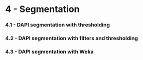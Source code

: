 # 4 - Segmentation

<!-- old
7.1 DAPI segmentation with thresholding
7.2 DAPI segmentation with filters and thresholding
7.3 DAPI segmentation with Weka -->

### 4.1 - DAPI segmentation with thresholding

### 4.2 - DAPI segmentation with filters and thresholding

### 4.3 - DAPI segmentation with Weka